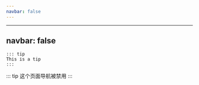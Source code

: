 ```yaml
---
navbar: false
---
```

---
navbar: false
---

```text
::: tip
This is a tip
:::
```

::: tip
这个页面导航被禁用
:::